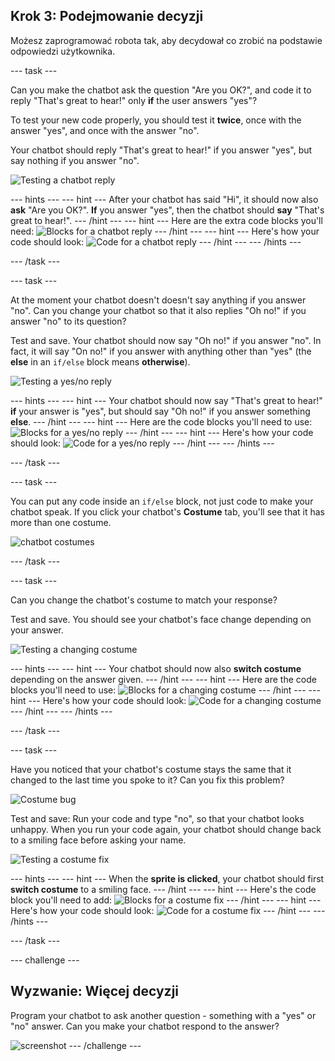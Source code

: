 ## Krok 3: Podejmowanie decyzji

Możesz zaprogramować robota tak, aby decydował co zrobić na podstawie odpowiedzi użytkownika.

\--- task \---

Can you make the chatbot ask the question "Are you OK?", and code it to reply "That's great to hear!" only **if** the user answers "yes"?

To test your new code properly, you should test it **twice**, once with the answer "yes", and once with the answer "no".

Your chatbot should reply "That's great to hear!" if you answer "yes", but say nothing if you answer "no".

![Testing a chatbot reply](images/chatbot-if-test.png)

\--- hints \--- \--- hint \--- After your chatbot has said "Hi", it should now also **ask** "Are you OK?". **If** you answer "yes", then the chatbot should **say** "That's great to hear!". \--- /hint \--- \--- hint \--- Here are the extra code blocks you'll need: ![Blocks for a chatbot reply](images/chatbot-if-blocks.png) \--- /hint \--- \--- hint \--- Here's how your code should look: ![Code for a chatbot reply](images/chatbot-if-code.png) \--- /hint \--- \--- /hints \---

\--- /task \---

\--- task \---

At the moment your chatbot doesn't doesn't say anything if you answer "no". Can you change your chatbot so that it also replies "Oh no!" if you answer "no" to its question?

Test and save. Your chatbot should now say "Oh no!" if you answer "no". In fact, it will say "On no!" if you answer with anything other than "yes" (the **else** in an `if/else` block means **otherwise**).

![Testing a yes/no reply](images/chatbot-if-else-test.png)

\--- hints \--- \--- hint \--- Your chatbot should now say "That's great to hear!" **if** your answer is "yes", but should say "Oh no!" if you answer something **else**. \--- /hint \--- \--- hint \--- Here are the code blocks you'll need to use: ![Blocks for a yes/no reply](images/chatbot-if-else-blocks.png) \--- /hint \--- \--- hint \--- Here's how your code should look: ![Code for a yes/no reply](images/chatbot-if-else-code.png) \--- /hint \--- \--- /hints \---

\--- /task \---

\--- task \---

You can put any code inside an `if/else` block, not just code to make your chatbot speak. If you click your chatbot's **Costume** tab, you'll see that it has more than one costume.

![chatbot costumes](images/chatbot-costume-view.png)

\--- /task \---

\--- task \---

Can you change the chatbot's costume to match your response?

Test and save. You should see your chatbot's face change depending on your answer.

![Testing a changing costume](images/chatbot-costume-test.png)

\--- hints \--- \--- hint \--- Your chatbot should now also **switch costume** depending on the answer given. \--- /hint \--- \--- hint \--- Here are the code blocks you'll need to use: ![Blocks for a changing costume](images/chatbot-costume-blocks.png) \--- /hint \--- \--- hint \--- Here's how your code should look: ![Code for a changing costume](images/chatbot-costume-code.png) \--- /hint \--- \--- /hints \---

\--- /task \---

\--- task \---

Have you noticed that your chatbot's costume stays the same that it changed to the last time you spoke to it? Can you fix this problem?

![Costume bug](images/chatbot-costume-bug-test.png)

Test and save: Run your code and type "no", so that your chatbot looks unhappy. When you run your code again, your chatbot should change back to a smiling face before asking your name.

![Testing a costume fix](images/chatbot-costume-fix-test.png)

\--- hints \--- \--- hint \--- When the **sprite is clicked**, your chatbot should first **switch costume** to a smiling face. \--- /hint \--- \--- hint \--- Here's the code block you'll need to add: ![Blocks for a costume fix](images/chatbot-costume-fix-blocks.png) \--- /hint \--- \--- hint \--- Here's how your code should look: ![Code for a costume fix](images/chatbot-costume-fix-code.png) \--- /hint \--- \--- /hints \---

\--- /task \---

\--- challenge \---

## Wyzwanie: Więcej decyzji

Program your chatbot to ask another question - something with a "yes" or "no" answer. Can you make your chatbot respond to the answer?

![screenshot](images/chatbot-joke.png) \--- /challenge \---